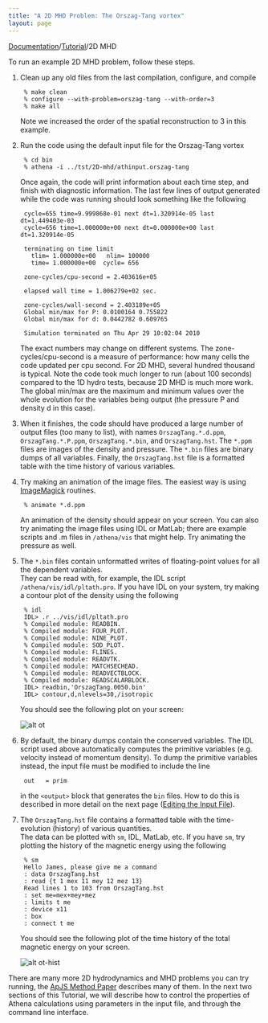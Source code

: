 ```yaml
---
title: "A 2D MHD Problem: The Orszag-Tang vortex"
layout: page
---
```


[Documentation]({{site.baseurl}}/AthenaDocs)/[Tutorial]({{site.baseurl}}/AthenaDocsTut)/2D MHD

To run an example 2D MHD problem, follow these steps.

1. Clean up any old files from the last compilation, configure, and compile

        % make clean
        % configure --with-problem=orszag-tang --with-order=3
        % make all

    Note we increased the order of the spatial reconstruction to 3 in this example.

2. Run the code using the default input file for the Orszag-Tang vortex

        % cd bin
        % athena -i ../tst/2D-mhd/athinput.orszag-tang

    Once again, the code will print information about each time step, and finish with diagnostic information.  The last few lines of output
    generated while the code was running should look something like the following

        cycle=655 time=9.999868e-01 next dt=1.320914e-05 last dt=1.449403e-03
        cycle=656 time=1.000000e+00 next dt=0.000000e+00 last dt=1.320914e-05
        
        terminating on time limit
          tlim= 1.000000e+00   nlim= 100000
          time= 1.000000e+00  cycle= 656
        
        zone-cycles/cpu-second = 2.403616e+05
        
        elapsed wall time = 1.006279e+02 sec.
        
        zone-cycles/wall-second = 2.403189e+05
        Global min/max for P: 0.0100164 0.755822
        Global min/max for d: 0.0442782 0.609765
        
        Simulation terminated on Thu Apr 29 10:02:04 2010

    The exact numbers may change on different systems.  The zone-cycles/cpu-second is a measure of performance: how many cells the code
    updated per cpu second.  For 2D MHD, several hundred thousand is typical.  Note the code
    took much longer to run (about 100 seconds) compared to the 1D hydro tests, because 2D MHD is much more work.  The global min/max are
    the maximum and minimum values over the whole evolution for the variables being output (the pressure P and density d in this case).

3. When it finishes, the code should have produced a large number of output files (too many to list), with names `OrszagTang.*.d.ppm`,
   `OrszagTang.*.P.ppm`, `OrszagTang.*.bin`, and `OrszagTang.hst`.  The `*.ppm` files are images of the density and pressure.
   The `*.bin` files are binary dumps of all variables.  Finally, the `OrszagTang.hst` file is a formatted table with the time
   history of various variables.

4. Try making an animation of the image files.  The easiest way is using [ImageMagick](http://www.imagemagick.org) routines.

        % animate *.d.ppm

    An animation of the density should appear on your screen.  You can also try animating the image files using IDL or MatLab; there are example
    scripts and .m files in `/athena/vis` that might help.  Try animating the pressure as well.

5. The `*.bin` files contain unformatted writes of floating-point values for all the dependent variables.  
   They can be read with, for example,
   the IDL script `/athena/vis/idl/pltath.pro`.  If you have IDL on your system, try making a contour plot of the density using the following

        % idl
        IDL> .r ../vis/idl/pltath.pro
        % Compiled module: READBIN.
        % Compiled module: FOUR_PLOT.
        % Compiled module: NINE_PLOT.
        % Compiled module: SOD_PLOT.
        % Compiled module: FLINES.
        % Compiled module: READVTK.
        % Compiled module: MATCHSECHEAD.
        % Compiled module: READVECTBLOCK.
        % Compiled module: READSCALARBLOCK.
        IDL> readbin,'OrszagTang.0050.bin'
        IDL> contour,d,nlevels=30,/isotropic

    You should see the following plot on your screen:

    ![alt ot]({{site.baseurl}}/images/ot.png)

6. By default, the binary dumps contain the conserved variables.  The IDL script used above automatically computes the primitive
   variables (e.g. velocity instead of momentum density).  To dump the primitive variables instead, the input file must be modified to include the line

        out   = prim

    in the `<output>` block that generates the `bin` files.  How to do this is described in more detail on the next page ([Editing the Input File]({{site.baseurl}}/AthenaDocsTutIF)).

7. The `OrszagTang.hst` file contains a formatted table with the time-evolution (history) of various quantities.  
   The data can be plotted with
   `sm`, IDL, MatLab, etc.  If you have `sm`, try plotting the history of the magnetic energy using the following

        % sm
        Hello James, please give me a command
        : data OrszagTang.hst
        : read {t 1 mex 11 mey 12 mez 13}
        Read lines 1 to 103 from OrszagTang.hst
        : set me=mex+mey+mez
        : limits t me
        : device x11
        : box
        : connect t me

    You should see the following plot of the time history of the total magnetic energy on your screen.

    ![alt ot-hist]({{site.baseurl}}/images/ot-hist.png)

There are many more 2D hydrodynamics and MHD problems you can try running, the [ApJS Method Paper](http://adsabs.harvard.edu/abs/2008ApJS..178..137S)
describes many
of them.  In the next two sections of this Tutorial, we will describe how to control the properties of Athena calculations using parameters
in the input file, and through the command line interface. 


